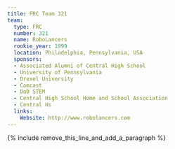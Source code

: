 ```yaml
---
title: FRC Team 321
team:
  type: FRC
  number: 321
  name: RoboLancers
  rookie_year: 1999
  location: Philadelphia, Pennsylvania, USA
  sponsors:
  - Associated Alumni of Central High School
  - University of Pennsylvania
  - Drexel University
  - Comcast
  - DoD STEM
  - Central High School Home and School Association
  - Central Hs
  links:
    Website: http://www.robolancers.com
---
```


{% include remove_this_line_and_add_a_paragraph %}